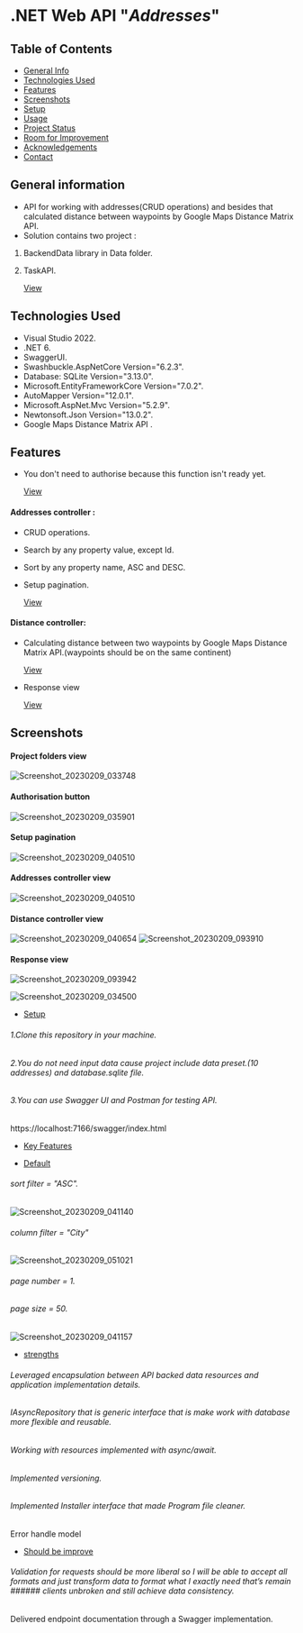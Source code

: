  # .NET Web API "_Addresses_"
 ## Table of Contents
* [General Info](#general-information)
* [Technologies Used](#technologies-used)
* [Features](#features)
* [Screenshots](#screenshots)
* [Setup](#setup)
* [Usage](#usage)
* [Project Status](#project-status)
* [Room for Improvement](#room-for-improvement)
* [Acknowledgements](#acknowledgements)
* [Contact](#contact)

## General information
- API for working with addresses(CRUD operations) and besides that calculated distance between waypoints by Google Maps Distance Matrix API.
- Solution contains two project :  
 
1. BackendData library in  Data folder.

2. TaskAPI. 

   [View](#project-folders-view)

## Technologies Used
- Visual Studio 2022.
- .NET 6.
- SwaggerUI.
- Swashbuckle.AspNetCore Version="6.2.3".
- Database: SQLite Version="3.13.0".
- Microsoft.EntityFrameworkCore Version="7.0.2". 
- AutoMapper Version="12.0.1".
- Microsoft.AspNet.Mvc Version="5.2.9".
- Newtonsoft.Json Version="13.0.2".
- Google Maps Distance Matrix API .

## Features
- You don't need to authorise because this function isn't ready yet.

   [View](#project-folders-view)

#### Addresses controller :
- CRUD operations.
- Search by any property value, except Id.
- Sort by any property name, ASC and DESC.
- Setup pagination.

   [View](#addresses-controller-view)


#### Distance controller:
- Calculating distance between two waypoints by Google Maps Distance Matrix API.(waypoints should be on the same continent)

   [View](#distance-controller-view)
   
 - Response view
 
   [View](#response-view)


## Screenshots
#### Project folders view
![Screenshot_20230209_033748](https://user-images.githubusercontent.com/61758319/217843639-9fd507e3-b5af-45b3-871a-1695caa7c086.png)

#### Authorisation button
![Screenshot_20230209_035901](https://user-images.githubusercontent.com/61758319/217848793-63b312fa-034b-4f44-b46a-7af5b2416062.png)

#### Setup pagination
![Screenshot_20230209_040510](https://user-images.githubusercontent.com/61758319/217850310-4359492c-5ad2-4b0a-bed6-8b93d2664396.png)

#### Addresses controller view
![Screenshot_20230209_040510](https://user-images.githubusercontent.com/61758319/217850310-4359492c-5ad2-4b0a-bed6-8b93d2664396.png)

#### Distance controller view
![Screenshot_20230209_040654](https://user-images.githubusercontent.com/61758319/217850979-1d0cfbac-7ce7-4613-9f9a-979734ad710d.png)
![Screenshot_20230209_093910](https://user-images.githubusercontent.com/61758319/217934543-13571f8b-570f-4ed3-977d-753428732ee5.png)


#### Response view
![Screenshot_20230209_093942](https://user-images.githubusercontent.com/61758319/217934024-aeabf9a2-609e-4242-bf85-ecff2cc5eb9f.png)

![Screenshot_20230209_034500](https://user-images.githubusercontent.com/61758319/217845307-674aa59e-76ef-4fc8-b429-16f8c0ab1f93.png)


* [Setup](#setup)
###### 1.Clone this repository in your machine.
###### 2.You do not need input data cause project include data preset.(10 addresses) and database.sqlite file.
###### 3.You can use Swagger UI and Postman for testing API.
 https://localhost:7166/swagger/index.html
* [Key Features](#Key-Features)


* [Default](#default)
 ###### sort filter = "ASC".
![Screenshot_20230209_041140](https://user-images.githubusercontent.com/61758319/217852231-51ad661d-08ac-4fb7-a3bc-44c4ac296643.png)
 ###### column filter = "City"
 ![Screenshot_20230209_051021](https://user-images.githubusercontent.com/61758319/217870261-fb22a9fb-7ab2-4524-9d93-27bce1de6ff3.png)

 ###### page number = 1.
 ###### page size = 50.
![Screenshot_20230209_041157](https://user-images.githubusercontent.com/61758319/217852305-b7cefbdd-e8c4-43cf-ad83-074be4d174ef.png)

 * [strengths](#strengths)
 ###### Leveraged encapsulation between API backed data resources and application implementation details.
 ###### IAsyncRepository<T>  that is generic interface that is make work with database more flexible and reusable.
 ###### Working with resources implemented with async/await.
 ###### Implemented versioning.
 ###### Implemented Installer interface that made Program file cleaner.
 Error handle model
 * [Should be improve](#should-be-improve)
 ###### Validation for requests should be more liberal so I will be able to accept all formats and just transform data to format what I exactly need that’s remain     ###### clients unbroken and still achieve data consistency.
 Delivered endpoint documentation through a Swagger implementation.

 
 

 
 





 




